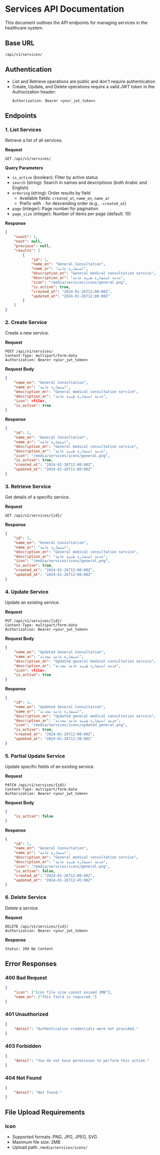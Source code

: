 # Services API Documentation

This document outlines the API endpoints for managing services in the healthcare system.

## Base URL
`/api/v1/services/`

## Authentication
- List and Retrieve operations are public and don't require authentication
- Create, Update, and Delete operations require a valid JWT token in the Authorization header:
  ```
  Authorization: Bearer <your_jwt_token>
  ```

## Endpoints

### 1. List Services
Retrieve a list of all services.

**Request**
```http
GET /api/v1/services/
```

**Query Parameters**
- `is_active` (boolean): Filter by active status
- `search` (string): Search in names and descriptions (both Arabic and English)
- `ordering` (string): Order results by field
  - Available fields: `created_at`, `name_en`, `name_ar`
  - Prefix with `-` for descending order (e.g., `-created_at`)
- `page` (integer): Page number for pagination
- `page_size` (integer): Number of items per page (default: 10)

**Response**
```json
{
    "count": 1,
    "next": null,
    "previous": null,
    "results": [
        {
            "id": 1,
            "name_en": "General Consultation",
            "name_ar": "استشارة عامة",
            "description_en": "General medical consultation service",
            "description_ar": "خدمة استشارة طبية عامة",
            "icon": "/media/services/icons/general.png",
            "is_active": true,
            "created_at": "2024-01-26T12:00:00Z",
            "updated_at": "2024-01-26T12:00:00Z"
        }
    ]
}
```

### 2. Create Service
Create a new service.

**Request**
```http
POST /api/v1/services/
Content-Type: multipart/form-data
Authorization: Bearer <your_jwt_token>
```

**Request Body**
```json
{
    "name_en": "General Consultation",
    "name_ar": "استشارة عامة",
    "description_en": "General medical consultation service",
    "description_ar": "خدمة استشارة طبية عامة",
    "icon": <file>,
    "is_active": true
}
```

**Response**
```json
{
    "id": 1,
    "name_en": "General Consultation",
    "name_ar": "استشارة عامة",
    "description_en": "General medical consultation service",
    "description_ar": "خدمة استشارة طبية عامة",
    "icon": "/media/services/icons/general.png",
    "is_active": true,
    "created_at": "2024-01-26T12:00:00Z",
    "updated_at": "2024-01-26T12:00:00Z"
}
```

### 3. Retrieve Service
Get details of a specific service.

**Request**
```http
GET /api/v1/services/{id}/
```

**Response**
```json
{
    "id": 1,
    "name_en": "General Consultation",
    "name_ar": "استشارة عامة",
    "description_en": "General medical consultation service",
    "description_ar": "خدمة استشارة طبية عامة",
    "icon": "/media/services/icons/general.png",
    "is_active": true,
    "created_at": "2024-01-26T12:00:00Z",
    "updated_at": "2024-01-26T12:00:00Z"
}
```

### 4. Update Service
Update an existing service.

**Request**
```http
PUT /api/v1/services/{id}/
Content-Type: multipart/form-data
Authorization: Bearer <your_jwt_token>
```

**Request Body**
```json
{
    "name_en": "Updated General Consultation",
    "name_ar": "استشارة عامة محدثة",
    "description_en": "Updated general medical consultation service",
    "description_ar": "خدمة استشارة طبية عامة محدثة",
    "icon": <file>,
    "is_active": true
}
```

**Response**
```json
{
    "id": 1,
    "name_en": "Updated General Consultation",
    "name_ar": "استشارة عامة محدثة",
    "description_en": "Updated general medical consultation service",
    "description_ar": "خدمة استشارة طبية عامة محدثة",
    "icon": "/media/services/icons/updated_general.png",
    "is_active": true,
    "created_at": "2024-01-26T12:00:00Z",
    "updated_at": "2024-01-26T12:30:00Z"
}
```

### 5. Partial Update Service
Update specific fields of an existing service.

**Request**
```http
PATCH /api/v1/services/{id}/
Content-Type: multipart/form-data
Authorization: Bearer <your_jwt_token>
```

**Request Body**
```json
{
    "is_active": false
}
```

**Response**
```json
{
    "id": 1,
    "name_en": "General Consultation",
    "name_ar": "استشارة عامة",
    "description_en": "General medical consultation service",
    "description_ar": "خدمة استشارة طبية عامة",
    "icon": "/media/services/icons/general.png",
    "is_active": false,
    "created_at": "2024-01-26T12:00:00Z",
    "updated_at": "2024-01-26T12:45:00Z"
}
```

### 6. Delete Service
Delete a service.

**Request**
```http
DELETE /api/v1/services/{id}/
Authorization: Bearer <your_jwt_token>
```

**Response**
```http
Status: 204 No Content
```

## Error Responses

### 400 Bad Request
```json
{
    "icon": ["Icon file size cannot exceed 2MB"],
    "name_en": ["This field is required."]
}
```

### 401 Unauthorized
```json
{
    "detail": "Authentication credentials were not provided."
}
```

### 403 Forbidden
```json
{
    "detail": "You do not have permission to perform this action."
}
```

### 404 Not Found
```json
{
    "detail": "Not found."
}
```

## File Upload Requirements

### Icon
- Supported formats: PNG, JPG, JPEG, SVG
- Maximum file size: 2MB
- Upload path: `/media/services/icons/` 